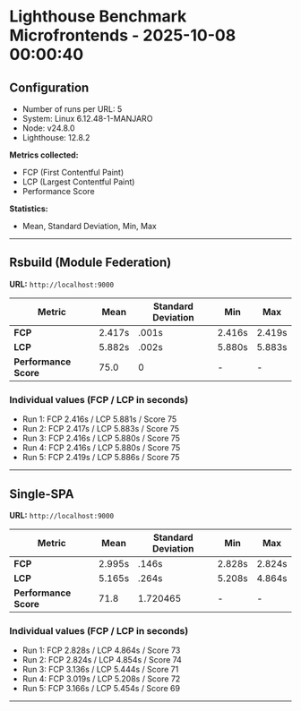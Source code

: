 # Lighthouse Benchmark Microfrontends - 2025-10-08 00:00:40

## Configuration
- Number of runs per URL: 5
- System: Linux 6.12.48-1-MANJARO
- Node: v24.8.0
- Lighthouse: 12.8.2

**Metrics collected:**
- FCP (First Contentful Paint)
- LCP (Largest Contentful Paint)
- Performance Score

**Statistics:**
- Mean, Standard Deviation, Min, Max

---

## Rsbuild (Module Federation)

**URL:** `http://localhost:9000`

| Metric | Mean | Standard Deviation | Min | Max |
|--------|------|-------------------|-----|-----|
| **FCP** | 2.417s | .001s | 2.416s | 2.419s |
| **LCP** | 5.882s | .002s | 5.880s | 5.883s |
| **Performance Score** | 75.0 | 0 | - | - |

### Individual values (FCP / LCP in seconds)
- Run 1: FCP 2.416s / LCP 5.881s / Score 75
- Run 2: FCP 2.417s / LCP 5.883s / Score 75
- Run 3: FCP 2.416s / LCP 5.880s / Score 75
- Run 4: FCP 2.416s / LCP 5.880s / Score 75
- Run 5: FCP 2.419s / LCP 5.886s / Score 75

---

## Single-SPA

**URL:** `http://localhost:9000`

| Metric | Mean | Standard Deviation | Min | Max |
|--------|------|-------------------|-----|-----|
| **FCP** | 2.995s | .146s | 2.828s | 2.824s |
| **LCP** | 5.165s | .264s | 5.208s | 4.864s |
| **Performance Score** | 71.8 | 1.720465 | - | - |

### Individual values (FCP / LCP in seconds)
- Run 1: FCP 2.828s / LCP 4.864s / Score 73
- Run 2: FCP 2.824s / LCP 4.854s / Score 74
- Run 3: FCP 3.136s / LCP 5.444s / Score 71
- Run 4: FCP 3.019s / LCP 5.208s / Score 72
- Run 5: FCP 3.166s / LCP 5.454s / Score 69

---

